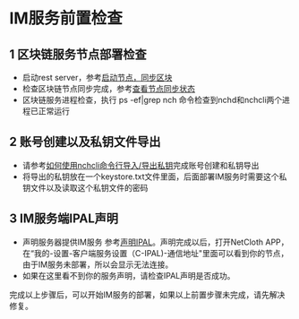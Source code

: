# IM服务前置检查

## 1 区块链服务节点部署检查

* 启动rest server，参考[启动节点，同步区块](../get-started/how-to-join-testnet.md#_3-启动节点，同步区块)
* 检查区块链节点同步完成，参考[查看节点同步状态](../get-started/how-to-join-testnet.md#_4-查看节点同步状态)
* 区块链服务进程检查，执行 ps -ef|grep nch 命令检查到nchd和nchcli两个进程已正常运行

## 2 账号创建以及私钥文件导出

* 请参考[如何使用nchcli命令行导入/导出私钥](../advanced/keys.md)完成账号创建和私钥导出
* 将导出的私钥放在一个keystore.txt文件里面，后面部署IM服务时需要这个私钥文件以及读取这个私钥文件的密码

## 3 IM服务端IPAL声明

* 声明服务器提供IM服务 参考[声明IPAL](../ipal/ipal.md#声明IPAL)。声明完成以后，打开NetCloth APP，在“我的-设置-客户端服务设置（C-IPAL)-通信地址"里面可以看到你的节点，由于IM服务未部署，所以会显示无法连接。
* 如果在这里看不到你的服务声明，请检查IPAL声明是否成功。

完成以上步骤后，可以开始IM服务的部署，如果以上前置步骤未完成，请先解决修复。
